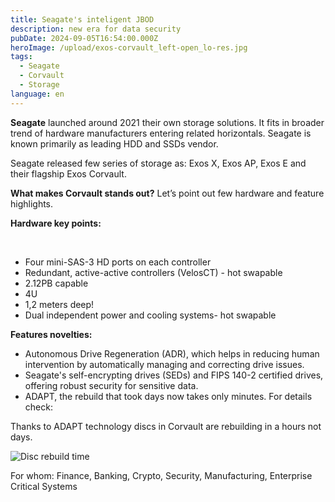 ```yaml
---
title: Seagate's inteligent JBOD
description: new era for data security
pubDate: 2024-09-05T16:54:00.000Z
heroImage: /upload/exos-corvault_left-open_lo-res.jpg
tags:
  - Seagate
  - Corvault
  - Storage
language: en
---
```

**Seagate** launched around 2021 their own storage solutions. It fits in broader trend of hardware manufacturers entering related horizontals. Seagate is known primarily as leading HDD and SSDs vendor.

Seagate released few series of storage as: Exos X, Exos AP, Exos E and their flagship Exos Corvault. 

**What makes Corvault stands out?**
Let’s point out few hardware and feature highlights.

**Hardware key points:** 

</br>

* Four mini-SAS-3 HD ports on each controller
* Redundant, active-active controllers (VelosCT) - hot swapable
* 2.12PB capable
* 4U 
* 1,2 meters deep!
* Dual independent power and cooling systems- hot swapable

**Features novelties:** 

* Autonomous Drive Regeneration (ADR), which helps in reducing human intervention by automatically managing and correcting drive issues.
* Seagate's self-encrypting drives (SEDs) and FIPS 140-2 certified drives, offering robust security for sensitive data.
* ADAPT, the rebuild that took days now takes only minutes. For details check:

Thanks to ADAPT technology discs in Corvault are rebuilding in a hours not days.

![](/upload/rebuild-times.png "Disc rebuild time")

For whom: Finance, Banking, Crypto, Security, Manufacturing, Enterprise Critical Systems
